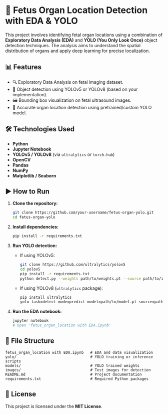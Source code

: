 # 🧬 Fetus Organ Location Detection with EDA & YOLO

This project involves identifying fetal organ locations using a combination of **Exploratory Data Analysis (EDA)** and **YOLO (You Only Look Once)** object detection techniques. The analysis aims to understand the spatial distribution of organs and apply deep learning for precise localization.

## 📊 Features

* 🔍 Exploratory Data Analysis on fetal imaging dataset.
* 🧠 Object detection using YOLOv5 or YOLOv8 (based on your implementation).
* 🖼️ Bounding box visualization on fetal ultrasound images.
* 📌 Accurate organ location detection using pretrained/custom YOLO model.

## 🛠️ Technologies Used

* **Python**
* **Jupyter Notebook**
* **YOLOv5 / YOLOv8** (via `ultralytics` or `torch.hub`)
* **OpenCV**
* **Pandas**
* **NumPy**
* **Matplotlib / Seaborn**

## ▶️ How to Run

1. **Clone the repository:**

   ```bash
   git clone https://github.com/your-username/fetus-organ-yolo.git
   cd fetus-organ-yolo
   ```

2. **Install dependencies:**

   ```bash
   pip install -r requirements.txt
   ```

3. **Run YOLO detection:**

   * If using YOLOv5:

     ```bash
     git clone https://github.com/ultralytics/yolov5
     cd yolov5
     pip install -r requirements.txt
     python detect.py --weights path/to/weights.pt --source path/to/images
     ```

   * If using YOLOv8 (`ultralytics` package):

     ```bash
     pip install ultralytics
     yolo task=detect mode=predict model=path/to/model.pt source=path/to/images
     ```

4. **Run the EDA notebook:**

   ```bash
   jupyter notebook
   # Open 'fetus_organ_location with EDA.ipynb'
   ```

## 📂 File Structure

```
fetus_organ_location with EDA.ipynb   # EDA and data visualization
yolo/                                 # YOLO training or inference scripts
models/                               # YOLO trained weights
images/                               # Test images for detection
README.md                             # Project documentation
requirements.txt                      # Required Python packages
```

## 📄 License

This project is licensed under the **MIT License**.

